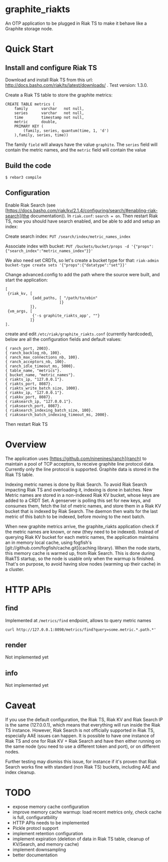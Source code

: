 # graphite_riakts

An OTP application to be plugged in Riak TS to make it behave like a Graphite storage node.

# Quick Start

## Install and configure Riak TS

Download and install Riak TS from this url: http://docs.basho.com/riak/ts/latest/downloads/ . Test version: 1.3.0.

Create a Riak TS table to store the graphite metrics:
```
CREATE TABLE metrics (
	family		varchar   not null,
	series      varchar   not null,
	time        timestamp not null,
	metric      double,
	PRIMARY KEY (
		(family, series, quantum(time, 1, 'd')
	),family, series, time))	
```	

The family `field` will always have the value `graphite`. The `series` field
will contain the metric names, and the `metric` field will contain the value

## Build the code

    $ rebar3 compile

## Configuration

Enable Riak Search (see [https://docs.basho.com/riak/kv/2.1.4/configuring/search/#enabling-riak-search](the
documentation)). In `riak.conf`: `search = on`.
Then restart Riak TS, now you should have search enabled, and be able to add and setup an index:

Create search index:
`PUT /search/index/metric_names_index`

Associate index with bucket:
`PUT /buckets/bucket/props -d '{"props":{"search_index":"metric_names_index"}}'`

We also need set CRDTs, so let's create a bucket type for that:
`riak-admin bucket-type create sets '{"props":{"datatype":"set"}}'`

Change advanced.config to add the path where the source were built, and start the application:
```
[
 {riak_kv, [
            {add_paths, [ "/path/to/ebin"
                        ]}
           ]},
 {vm_args, [
            {'-s graphite_riakts_app', ""}
           ]}
].
```

create and edit `/etc/riak/graphite_riakts.conf` (currently hardcoded), below
are all the configuration fields and default values:

```
{ ranch_port, 2003}.
{ ranch_backlog_nb, 100}.
{ ranch_max_connections_nb, 100}.
{ ranch_acceptors_nb, 100}.
{ ranch_idle_timeout_ms, 5000}.
{ table_name, "metrics"}.
{ bucket_name, "metric_names"}.
{ riakts_ip, "127.0.0.1"}.
{ riakts_port, 8087}.
{ riakts_write_batch_size, 1000}.
{ riakkv_ip, "127.0.0.1"}.
{ riakkv_port, 8087}.
{ riaksearch_ip, "127.0.0.1"}.
{ riaksearch_port, 8087}.
{ riaksearch_indexing_batch_size, 100}.
{ riaksearch_batch_indexing_timeout_ms, 2000}.
```

Then restart Riak TS

# Overview

The application uses [https://github.com/ninenines/ranch](ranch) to maintain a
pool of TCP acceptors, to receive graphite line protocol data. Currently only
the line protocol is supported. Graphite data is stored in the Riak TS table.

Indexing metric names is done by Riak Search. To avoid Riak Search impacting
Riak TS and overloading it, indexing is done in batches. New Metric names are
stored in a non-indexed Riak KV bucket, whose keys are added to a CRDT Set. A
genserver is polling this set for new keys, and consumes them, fetch the list
of metric names, and store them in a Riak KV bucket that is indexed by Riak
Search. The daemon then waits for the last metric of this batch to be indexed,
before moving to the next batch.

When new graphite metrics arrive, the graphite_riakts application check if the
metric names are known, or new (they need to be indexed). Instead of querying
Riak KV bucket for each metric names, the application maintains an in memory
local cache, using fogfish's [git://github.com/fogfish/cache.git](caching
library). When the node starts, this memory cache is warmed up, from Riak
Search. This is done during RiakTS startup, so the node is usable only when the
warmup is finished. That's on purpose, to avoid having slow nodes (warming up
their cache) in a cluster.

# HTTP APIs

## find

Implemented at `/metrics/find` endpoint, allows to query metric names

    curl http://127.0.0.1:8098/metrics/find?query=some.metric.*.path.*'

## render

Not implemented yet

## info

Not implemented yet


# Caveat

If you use the default configuration, the Riak TS, Riak KV and Riak Search IP
is the same (127.0.0.1), which means that everything will run inside the Riak TS
instance. However, Riak Search is not officially supported in Riak TS,
especially AAE issues can happen. It is possible to have one instance of Riak
TS and one for Riak KV + Riak Search and have then either running on the same
node (you need to use a different token and port), or on different nodes.

Further testing may dismiss this issue, for instance if it's proven that Riak
Search works fine with standard (non Riak TS) buckets, including AAE and index
cleanup.

# TODO

- expose memory cache configuration
- improve memory cache warmup: load recent metrics only, check cache is full, configuratbility
- HTTP APIs needs to be implemented
- Pickle protocl support
- implement retention configuration
- implement expiration (deletion of data in Riak TS table, cleanup of KV/Search, and memory cache)
- implement downsampling
- better documentation
